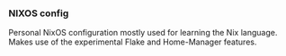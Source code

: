 ### NIXOS config

Personal NixOS configuration mostly used for learning the Nix language. Makes use of the experimental Flake and Home-Manager features.
